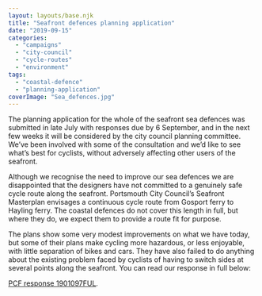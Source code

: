```yaml
---
layout: layouts/base.njk
title: "Seafront defences planning application"
date: "2019-09-15"
categories: 
  - "campaigns"
  - "city-council"
  - "cycle-routes"
  - "environment"
tags: 
  - "coastal-defence"
  - "planning-application"
coverImage: "Sea_defences.jpg"
---
```


The planning application for the whole of the seafront sea defences was submitted in late July with responses due by 6 September, and in the next few weeks it will be considered by the city council planning committee. We’ve been involved with some of the consultation and we’d like to see what’s best for cyclists, without adversely affecting other users of the seafront.

Although we recognise the need to improve our sea defences we are disappointed that the designers have not committed to a genuinely safe cycle route along the seafront. Portsmouth City Council’s Seafront Masterplan envisages a continuous cycle route from Gosport ferry to Hayling ferry. The coastal defences do not cover this length in full, but where they do, we expect them to provide a route fit for purpose.

The plans show some very modest improvements on what we have today, but some of their plans make cycling more hazardous, or less enjoyable, with little separation of bikes and cars. They have also failed to do anything about the existing problem faced by cyclists of having to switch sides at several points along the seafront. You can read our response in full below:

[PCF response 1901097FUL](http://www.printsink.co.uk/pcf/wp-content/uploads/2019/09/PCF-response-1901097FUL.pdf).
